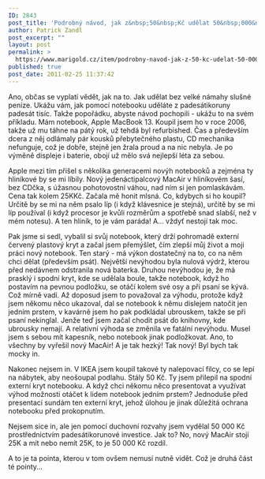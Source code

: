 ```yaml
---
ID: 2843
post_title: 'Podrobný návod, jak z&nbsp;50&nbsp;Kč udělat 50&nbsp;000&nbsp;Kč. Lepší, než kuponová privatizace!'
author: Patrick Zandl
post_excerpt: ""
layout: post
permalink: >
  https://www.marigold.cz/item/podrobny-navod-jak-z-50-kc-udelat-50-000-kc-lepsi-nez-kuponova-privatizace
published: true
post_date: 2011-02-25 11:37:42
---
```

Ano, občas se vyplatí vědět, jak na to. Jak udělat bez velké námahy slušné peníze. Ukážu vám, jak pomocí notebooku uděláte z padesátikoruny padesát tisíc.
Takže popořádku, abyste návod pochopili - ukážu to na svém příkladu. Mám notebook, Apple MacBook 13. Koupil jsem ho v roce 2006, takže už mu táhne na pátý rok, už tehdá byl refurbished. Čas a především dcera z něj odlámaly pár kousků přebytečného plastu, CD mechanika nefunguje, což je dobře, stejně jen žrala proud a na nic nebyla. Je po výměně displeje i baterie, obojí už mělo svá nejlepší léta za sebou.


Apple mezi tím přišel s několika generacemi novýh notebooků a zejména ty hliníkové by se mi líbily. Nový jedenáctipalcový MacAir v hliníkovém šasí, bez CDčka, s úžasnou pohotovostní váhou, nad ním si jen pomlaskávám. Cena tak kolem 25KKč. Začala mě honit mlsná. Co, kdybych si ho koupil? Určitě by se mi na něm psalo líp (i když klávesnice je stejná), určitě by se  mi líp používal (i když procesor je kvůli rozměrům a spotřebě snad slabší, než v mém notesu). A ten hliník, to je vám paráda! A... vždyť nestojí tak moc. 

Pak jsme si sedl, vybalil si svůj notebook, který drží pohromadě externí červený plastový kryt a začal jsem přemýšlet, čím zlepší můj život a moji práci nový notebook. Ten starý - má výkon dostatečný na to, co na něm chci dělat (především psát). Největší nevýhodou byla nulová výdrž, kterou před nedávnem odstranila nová baterka. Druhou nevýhodou je, že má prasklý i spodní kryt, kde se udělala boule, takže notebook, když ho postavím na pevnou podložku, se otáčí kolem své osy a při psaní se kývá. Což mírně vadí. Až doposud jsem to považoval za výhodu, protože když jsem někomu něco ukazoval, dal se notebook k němu dislejem natočit jen jedním prstem, v kavárně jsem ho pak podkládal ubrouskem, takže se při psaní nekinglal. Jenže teď jsem začal chodit psát do knihovny, kde ubrousky nemají. A relativní výhoda se změnila ve fatální nevýhodu. Musel jsem s sebou mít kapesník, nebo notebook jinak podložkovat. Ano, to všechny by vyřešil nový MacAir! A je tak hezký! Tak nový! Byl bych tak mocky in. 

Nakonec nejsem in. V IKEA jsem koupil takové ty nalepovací filcy, co se lepí na nábytek, aby neošoupal podlahu. Stály 50 Kč. Ty jsem přilepil na spodní externí kryt notebooku. A když chci někomu něco presentovat a využívat výhod možnosti otáčet k lidem notebook jedním prstem? Jednoduše před presentací sundám ten externí kryt, jehož úlohou je jinak důležitá ochrana notebooku před prokopnutím.

Nejsem sice in, ale jen pomocí duchovní rozvahy jsem vydělal 50 000 Kč prostřednictvím padesátikorunové investice. Jak to? No, nový MacAir stojí 25K a mít nebo nemít 25K, to je 50 000 Kč rozdíl. 

A to je ta pointa, kterou v tom ovšem nemusí nutně vidět. Což je druhá část té pointy...
